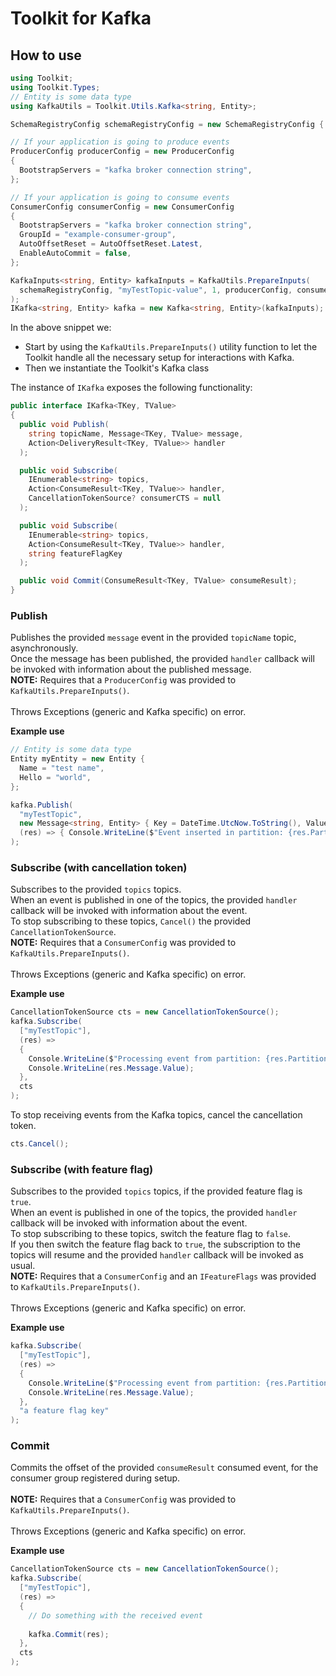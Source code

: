 # Toolkit for Kafka
## How to use
```c#
using Toolkit;
using Toolkit.Types;
// Entity is some data type
using KafkaUtils = Toolkit.Utils.Kafka<string, Entity>;

SchemaRegistryConfig schemaRegistryConfig = new SchemaRegistryConfig { Url = "schema registry url" };

// If your application is going to produce events
ProducerConfig producerConfig = new ProducerConfig
{
  BootstrapServers = "kafka broker connection string",
};

// If your application is going to consume events
ConsumerConfig consumerConfig = new ConsumerConfig
{
  BootstrapServers = "kafka broker connection string",
  GroupId = "example-consumer-group",
  AutoOffsetReset = AutoOffsetReset.Latest,
  EnableAutoCommit = false,
};

KafkaInputs<string, Entity> kafkaInputs = KafkaUtils.PrepareInputs(
  schemaRegistryConfig, "myTestTopic-value", 1, producerConfig, consumerConfig
);
IKafka<string, Entity> kafka = new Kafka<string, Entity>(kafkaInputs);
```

In the above snippet we:
- Start by using the `KafkaUtils.PrepareInputs()` utility function to let the Toolkit handle all the necessary setup for interactions with Kafka.
- Then we instantiate the Toolkit's Kafka class

The instance of `IKafka` exposes the following functionality:

```c#
public interface IKafka<TKey, TValue>
{
  public void Publish(
    string topicName, Message<TKey, TValue> message,
    Action<DeliveryResult<TKey, TValue>> handler
  );

  public void Subscribe(
    IEnumerable<string> topics,
    Action<ConsumeResult<TKey, TValue>> handler,
    CancellationTokenSource? consumerCTS = null
  );

  public void Subscribe(
    IEnumerable<string> topics,
    Action<ConsumeResult<TKey, TValue>> handler,
    string featureFlagKey
  );

  public void Commit(ConsumeResult<TKey, TValue> consumeResult);
}
```

### Publish
Publishes the provided `message` event in the provided `topicName` topic, asynchronously.<br>
Once the message has been published, the provided `handler` callback will be invoked with information about the published message.<br>
**NOTE:** Requires that a `ProducerConfig` was provided to `KafkaUtils.PrepareInputs()`.<br><br>
Throws Exceptions (generic and Kafka specific) on error.

**Example use**
```c#
// Entity is some data type
Entity myEntity = new Entity {
  Name = "test name",
  Hello = "world",
};

kafka.Publish(
  "myTestTopic",
  new Message<string, Entity> { Key = DateTime.UtcNow.ToString(), Value = myEntity },
  (res) => { Console.WriteLine($"Event inserted in partition: {res.Partition} and offset: {res.Offset}."); }
);
```

### Subscribe (with cancellation token)
Subscribes to the provided `topics` topics.<br>
When an event is published in one of the topics, the provided `handler` callback will be invoked with information about the event.<br>
To stop subscribing to these topics, `Cancel()` the provided `CancellationTokenSource`.<br>
**NOTE:** Requires that a `ConsumerConfig` was provided to `KafkaUtils.PrepareInputs()`.<br><br>
Throws Exceptions (generic and Kafka specific) on error.

**Example use**
```c#
CancellationTokenSource cts = new CancellationTokenSource();
kafka.Subscribe(
  ["myTestTopic"],
  (res) =>
  {
    Console.WriteLine($"Processing event from partition: {res.Partition} | offset: {res.Offset}");
    Console.WriteLine(res.Message.Value);
  },
  cts
);
```

To stop receiving events from the Kafka topics, cancel the cancellation token.
```c#
cts.Cancel();
```

### Subscribe (with feature flag)
Subscribes to the provided `topics` topics, if the provided feature flag is `true`.<br>
When an event is published in one of the topics, the provided `handler` callback will be invoked with information about the event.<br>
To stop subscribing to these topics, switch the feature flag to `false`.<br>
If you then switch the feature flag back to `true`, the subscription to the topics will resume and the provided `handler` callback will be invoked as usual.<br>
**NOTE:** Requires that a `ConsumerConfig` and an `IFeatureFlags` was provided to `KafkaUtils.PrepareInputs()`.<br><br>
Throws Exceptions (generic and Kafka specific) on error.

**Example use**
```c#
kafka.Subscribe(
  ["myTestTopic"],
  (res) =>
  {
    Console.WriteLine($"Processing event from partition: {res.Partition} | offset: {res.Offset}");
    Console.WriteLine(res.Message.Value);
  },
  "a feature flag key"
);
```

### Commit
Commits the offset of the provided `consumeResult` consumed event, for the consumer group registered during setup.<br><br>
**NOTE:** Requires that a `ConsumerConfig` was provided to `KafkaUtils.PrepareInputs()`.<br><br>
Throws Exceptions (generic and Kafka specific) on error.

**Example use**
```c#
CancellationTokenSource cts = new CancellationTokenSource();
kafka.Subscribe(
  ["myTestTopic"],
  (res) =>
  {
    // Do something with the received event
    
    kafka.Commit(res);
  },
  cts
);
```